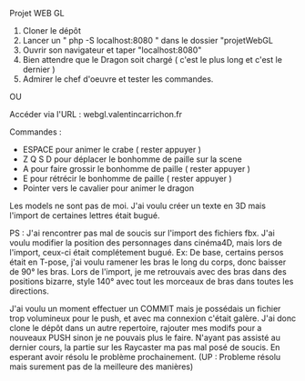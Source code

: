 Projet WEB GL

1) Cloner le dépôt
2) Lancer un " php -S localhost:8080 " dans le dossier "projetWebGL
3) Ouvrir son navigateur et taper "localhost:8080"
4) Bien attendre que le Dragon soit chargé ( c'est le plus long et c'est le dernier )
5) Admirer le chef d'oeuvre et tester les commandes.

OU

Accéder via l'URL :  webgl.valentincarrichon.fr

Commandes :
  - ESPACE pour animer le crabe ( rester appuyer )
  - Z Q S D pour déplacer le bonhomme de paille sur la scene
  - A pour faire grossir le bonhomme de paille ( rester appuyer )
  - E pour rétrécir le bonhomme de paille ( rester appuyer )
  - Pointer vers le cavalier pour animer le dragon
  
Les models ne sont pas de moi. J'ai voulu créer un texte en 3D mais l'import de certaines lettres était bugué.

PS : J'ai rencontrer pas mal de soucis sur l'import des fichiers fbx. J'ai voulu modifier la position des personnages dans cinéma4D, mais lors de l'import, ceux-ci était complétement bugué. Ex: De base, certains persos était en T-pose, j'ai voulu ramener les bras le long du corps, donc baisser de 90° les bras. Lors de l'import, je me retrouvais avec des bras dans des positions bizarre, style 140° avec tout les morceaux de bras dans toutes les directions.

J'ai voulu un moment effectuer un COMMIT mais je possédais un fichier trop volumineux pour le push, et avec ma connexion c'était galère. J'ai donc clone le dépôt dans un autre repertoire, rajouter mes modifs pour a nouveaux PUSH sinon je ne pouvais plus le faire.
N'ayant pas assisté au dernier cours, la partie sur les Raycaster ma pas mal posé de soucis. En esperant avoir résolu le problème prochainement. (UP : Probleme résolu mais surement pas de la meilleure des manières)
